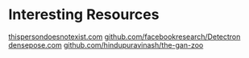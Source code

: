 # Interesting Resources

[thispersondoesnotexist.com](https://thispersondoesnotexist.com)
[github.com/facebookresearch/Detectron](https://github.com/facebookresearch/Detectron)
[densepose.com](https://densepose.com)
[github.com/hindupuravinash/the-gan-zoo](https://github.com/hindupuravinash/the-gan-zoo)
